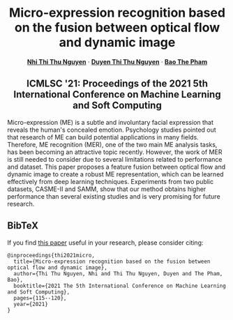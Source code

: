 <p align="center">
  <h1 align="center">Micro-expression recognition based on the fusion between optical flow and dynamic image
  </h1>

  <p align="center">
    <a href="https://github.com/tnhi135"><strong>Nhi Thi Thu Nguyen</strong></a>
    ·
    <a href="https://github.com/thuduyen07"><strong>Duyen Thi Thu Nguyen</strong></a>
    ·
    <a href=""><strong>Bao The Pham</strong></a>
  </p>

  <h2 align="center">ICMLSC '21: Proceedings of the 2021 5th International Conference on Machine Learning and Soft Computing
  </h2>
</p>

Micro-expression (ME) is a subtle and involuntary facial expression that reveals the human's concealed emotion. Psychology studies pointed out that research of ME can build potential applications in many fields. Therefore, ME recognition (MER), one of the two main ME analysis tasks, has been becoming an attractive topic recently. However, the work of MER is still needed to consider due to several limitations related to performance and dataset. This paper proposes a feature fusion between optical flow and dynamic image to create a robust ME representation, which can be learned effectively from deep learning techniques. Experiments from two public datasets, CASME-II and SAMM, show that our method obtains higher performance than several existing studies and is very promising for future research.

## BibTeX
If you find [this paper](https://dl.acm.org/doi/abs/10.1145/3453800.3453821) useful in your research, please consider citing:
```
@inproceedings{thi2021micro,
  title={Micro-expression recognition based on the fusion between optical flow and dynamic image},
  author={Thi Thu Nguyen, Nhi and Thi Thu Nguyen, Duyen and The Pham, Bao},
  booktitle={2021 The 5th International Conference on Machine Learning and Soft Computing},
  pages={115--120},
  year={2021}
}
```